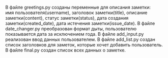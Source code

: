 В файле greetings.py созданы переменные для описания заметки:  
имя пользователя(username), заголовок заметки(title), описание заметки(content), статус заметки(status), дата создания заметки(created_date), дата истечения заметки(issue_date).
В файле date_changer.py преобразован формат дыты, пользователю показывается дата за исключением года.
В файле add_input.py реализован ввод данных пользователем.
В файле add_list.py создан список заголовков для заметок, которые хочет добавить пользователь.
В файле final.py создан список всех данных о заметке.
